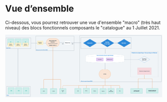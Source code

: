 # Vue d’ensemble

Ci-dessous, vous pourrez retrouver une vue d'ensemble "macro" \(très haut niveau\) des blocs fonctionnels composants le "catalogue" au 1 Juillet 2021.    

![](../.gitbook/assets/architecture-technique-juill-2021-2x-1-.png)

